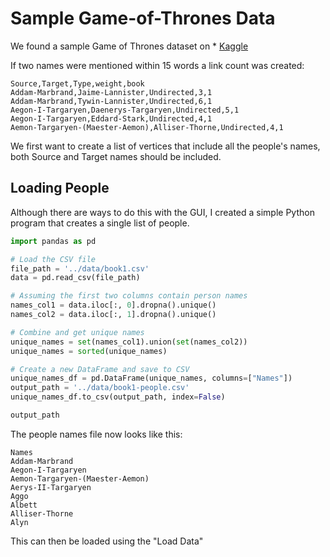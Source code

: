 # Sample Game-of-Thrones Data

We found a sample Game of Thrones dataset on * [Kaggle](https://www.kaggle.com/datasets/mmmarchetti/game-of-thrones-dataset)

If two names were mentioned within 15 words a link count was created:

```
Source,Target,Type,weight,book
Addam-Marbrand,Jaime-Lannister,Undirected,3,1
Addam-Marbrand,Tywin-Lannister,Undirected,6,1
Aegon-I-Targaryen,Daenerys-Targaryen,Undirected,5,1
Aegon-I-Targaryen,Eddard-Stark,Undirected,4,1
Aemon-Targaryen-(Maester-Aemon),Alliser-Thorne,Undirected,4,1
```

We first want to create a list of vertices that include all the people's names, both Source and Target names should be included.

## Loading People

Although there are ways to do this with the GUI, I created a simple Python program that creates a single list of people.

```py
import pandas as pd

# Load the CSV file
file_path = '../data/book1.csv'
data = pd.read_csv(file_path)

# Assuming the first two columns contain person names
names_col1 = data.iloc[:, 0].dropna().unique()
names_col2 = data.iloc[:, 1].dropna().unique()

# Combine and get unique names
unique_names = set(names_col1).union(set(names_col2))
unique_names = sorted(unique_names)

# Create a new DataFrame and save to CSV
unique_names_df = pd.DataFrame(unique_names, columns=["Names"])
output_path = '../data/book1-people.csv'
unique_names_df.to_csv(output_path, index=False)

output_path
```

The people names file now looks like this:

```
Names
Addam-Marbrand
Aegon-I-Targaryen
Aemon-Targaryen-(Maester-Aemon)
Aerys-II-Targaryen
Aggo
Albett
Alliser-Thorne
Alyn
```

This can then be loaded using the "Load Data" 